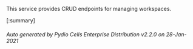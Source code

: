 






This service provides CRUD endpoints for managing workspaces.

[:summary]

###### Auto generated by Pydio Cells Enterprise Distribution v2.2.0 on 28-Jan-2021
